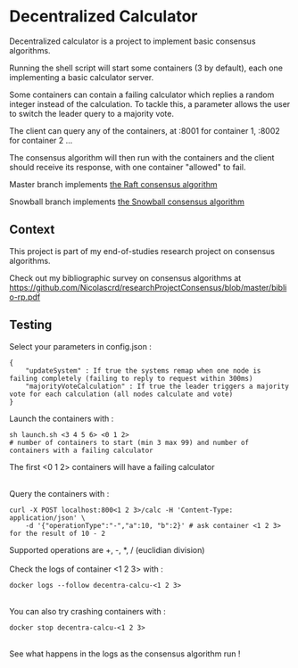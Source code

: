 # Decentralized Calculator

Decentralized calculator is a project to implement basic consensus algorithms.

Running the shell script will start some containers (3 by default), each one implementing a basic calculator server.

Some containers can contain a failing calculator which replies a random integer instead of the calculation.
To tackle this, a parameter allows the user to switch the leader query to a majority vote.

The client can query any of the containers, at :8001 for container 1, :8002 for container 2 ...

The consensus algorithm will then run with the containers and the client should receive its response, with one container "allowed" to fail.

Master branch implements [the Raft consensus algorithm](https://raft.github.io/raft.pdf)

Snowball branch implements [the Snowball consensus algorithm](https://assets.website-files.com/5d80307810123f5ffbb34d6e/6009805681b416f34dcae012_Avalanche%20Consensus%20Whitepaper.pdf)

## Context

This project is part of my end-of-studies research project on consensus algorithms.

Check out my bibliographic survey on consensus algorithms at https://github.com/Nicolascrd/researchProjectConsensus/blob/master/biblio-rp.pdf 

## Testing

Select your parameters in config.json :

```
{
    "updateSystem" : If true the systems remap when one node is failing completely (failing to reply to request within 300ms)
    "majorityVoteCalculation" : If true the leader triggers a majority vote for each calculation (all nodes calculate and vote)
}
```


Launch the containers with :

```
sh launch.sh <3 4 5 6> <0 1 2>
# number of containers to start (min 3 max 99) and number of containers with a failing calculator
```
The first <0 1 2> containers will have a failing calculator

\
Query the containers with :

```
curl -X POST localhost:800<1 2 3>/calc -H 'Content-Type: application/json' \
    -d '{"operationType":"-","a":10, "b":2}' # ask container <1 2 3> for the result of 10 - 2
```
Supported operations are +, -, *, / (euclidian division)
\
\
Check the logs of container <1 2 3> with :

```
docker logs --follow decentra-calcu-<1 2 3>
```
\
You can also try crashing containers with :

```
docker stop decentra-calcu-<1 2 3>
```
\
See what happens in the logs as the consensus algorithm run !
